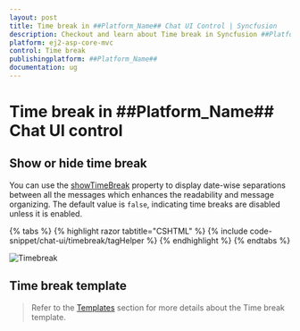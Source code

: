 ```yaml
---
layout: post
title: Time break in ##Platform_Name## Chat UI Control | Syncfusion
description: Checkout and learn about Time break in Syncfusion ##Platform_Name## Chat UI control of Syncfusion Essential JS 2 and more.
platform: ej2-asp-core-mvc
control: Time break
publishingplatform: ##Platform_Name##
documentation: ug
---
```


# Time break in ##Platform_Name## Chat UI control

## Show or hide time break

You can use the [showTimeBreak](https://help.syncfusion.com/cr/aspnetcore-js2/Syncfusion.EJ2.InteractiveChat.ChatUI.html#Syncfusion_EJ2_InteractiveChat_ChatUI_ShowTimeBreak) property to display date-wise separations between all the messages which enhances the readability and message organizing. The default value is `false`, indicating time breaks are disabled unless it is enabled. 

{% tabs %}
{% highlight razor tabtitle="CSHTML" %}
{% include code-snippet/chat-ui/timebreak/tagHelper %}
{% endhighlight %}
{% endtabs %}

![Timebreak](images/timebreak.png)

## Time break template

> Refer to the [Templates](./templates#time-break-template) section for more details about the Time break template.